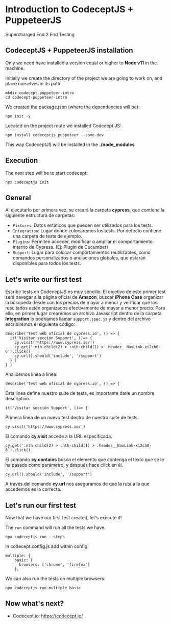 # Introduction to CodeceptJS + PuppeteerJS
Supercharged End 2 End Testing

## CodeceptJS + PuppeteerJS installation
Only we need have installed a version equal or higher to **Node v11** in the machine.

Initially we create the directory of the project we are going to work on, and place ourselves in its path:
```
mkdir codecept-puppeteer-intro
cd codecept-puppeteer-intro
```
We created the package.json (where the dependencies will be):
```
npm init -y
```
Located on the project route we installed Codecept JS:
```
npm install codeceptjs puppeteer --save-dev
```
This way CodeceptJS will be installed in the **./node_modules**

## Execution
The next step will be to start codecept:
```
npx codeceptjs init
```

## General
Al ejecutarlo por primera vez, se creará la carpeta **cypress**, que contiene la siguiente estructura de carpetas:

- `Fixtures`: Datos estáticos que pueden ser utilizados para los tests.
- `Integration`: Lugar donde colocaremos los tests. Por defecto contiene una carpeta de tests de ejemplo.
- `Plugins`: Permiten acceder, modificar o ampliar el comportamiento interno de Cypress. (Ej: Plugin de Cucumber)
- `Support`: Lugar para colocar comportamientos reutilizables, como comandos personalizados o anulaciones globales, que estarán disponibles para todos los tests.

## Let's write our first test
Escribir tests en CodeceptJS es muy sencillo. El objetivo de este primer test será navegar a la página oficial de **Amazon**, buscar **iPhone Case** organizar la búsqueda desde con los precios de mayor a menor y verificar que los resultados estén organizados efectivamente de mayor a menor precio. Para ello, en primer lugar crearémos un archivo Javascript dentro de la carpeta **Integration** lo podríamos llamar `support.spec.js` y dentro del archivo escribirémos el siguiente código:
```
describe('Test web oficial de cypress.io', () => {
  it('Visitar sección Support', ()=> {
    cy.visit('https://www.cypress.io/')
    cy.get(':nth-child(2) > :nth-child(1) > .header__NavLink-xi2ch0-6').click()
    cy.url().should('include', '/support')
  } )
} )
```
Analicemos línea a línea:
```
describe('Test web oficial de cypress.io', () => {
```
Esta línea define nuestro suite de tests, es importante darle un nombre descriptivo.
```
it('Visitar sección Support', ()=> {
```
Primera línea de un nuevo test dentro de nuestro suite de tests.
```
cy.visit('https://www.cypress.io/')
```
El comando **cy.visit** accede a la URL especificada.
```
cy.get(':nth-child(2) > :nth-child(1) > .header__NavLink-xi2ch0-6').click()
```
El comando **cy.contains** busca el elemento que contenga el texto que se le ha pasado como parámetro, y después hace click en él.
```
cy.url().should('include', '/support')
```
A través del comando **cy.url** nos aseguramos de que la ruta a la que accedemos es la correcta.

## Let's run our first test
Now that we have our first test created, let's execute it!

The `run` command will run all the tests we have.
```
npx codeceptjs run --steps
```
In codecept.config.js add within config:
```
multiple: {
    basic: {
      browsers: ['chrome', 'firefox']
    },
```
We can also run the tests on multiple browsers.
```
npx codeceptjs run-multiple basic
```
## Now what's next?

- Codecept.io: https://codecept.io/
